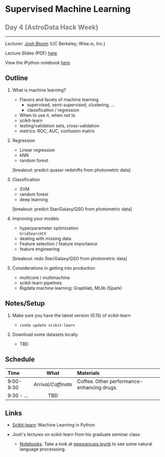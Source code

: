 <h1>Supervised Machine Learning</h1>

<h2><font color="grey">Day 4 (AstroData Hack Week)</font></h2>
<hr>

<i>Lecturer</i>: <a href="mailto:profjsb@gmail.com">Josh Bloom</a> (UC Berkeley; Wise.io, Inc.)


Lecture Slides (PDF) <a href="https://drive.google.com/file/d/0B4vIeCR-xYNnUzlxZzZ4ZjdibW8/edit?usp=sharing">here</a>

View the IPython notebook <a href="http://nbviewer.ipython.org/github/AstroHackWeek/day4/blob/master/machine-learning-on-SDSS.ipynb">here</a>


Outline
----

1. What is machine learning?

   - Flavors and facets of machine learning
      - supervised, semi-supervised, clustering, ...
      - classification / regression
   - When to use it, when not to
   - scikit-learn
   - testing/validation sets, cross-validation
   - metrics: ROC, AUC, confusion matrix
   
2. Regression

   - Linear regression
   - kNN
   - random forest
   
   [breakout: predict quasar redshifts from photometric data]
      
3. Classification

   - SVM
   - random forest
   - deep learning
   
   [breakout: predict Star/Galaxy/QSO from photometric data]
   
4. Improving your models

   - hyperparameter optimization      
        ```GridSearchCV```
   - dealing with missing data
   - Feature selection / feature importance
   - feature engineering

   [breakout: redo Star/Galaxy/QSO from photometric data]

5. Considerations in getting into production

   - multicore / multimachine 
   - scikit-learn pipelines
   - Bigdata machine learning: Graphlab, MLlib (Spark)


Notes/Setup
---

1. Make sure you have the latest version (0.15) of scikit-learn

    - ``conda update scikit-learn``

2. Download some datasets locally
   
    - TBD 
    
Schedule
---

  Time      |  What            |  Materials   
:---------- | :-------------:  | :---------- |
 9:00-9:30  | *Arrival/Caffinate*  | Coffee. Other performance-enhancing drugs.
 9:30 - ... | TBD
 



Links
---

* [Scikit-learn](http://scikit-learn.org/stable/): Machine Learning in Python
     

* Josh's lectures on scikit-learn from his graduate seminar class:

    *  [Notebooks](https://github.com/profjsb/python-seminar/tree/master/DataFiles_and_Notebooks/05_Scikits_Learn). Take a look at [newsgroups.ipynb](http://nbviewer.ipython.org/github/profjsb/python-seminar/blob/master/DataFiles_and_Notebooks/05_Scikits_Learn/newsgroups.ipynb) to see some natural language processsing.
